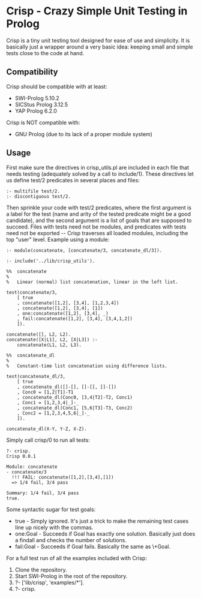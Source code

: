 # Crisp - Crazy Simple Unit Testing in Prolog

Crisp is a tiny unit testing tool designed for ease of use and simplicity. It is basically just a wrapper around a very basic idea: keeping small and simple tests close to the code at hand.


## Compatibility

Crisp  should be compatible with at least:

 * SWI-Prolog 5.10.2
 * SICStus Prolog 3.12.5
 * YAP Prolog 6.2.0

Crisp is NOT compatible with:

 * GNU Prolog (due to its lack of a proper module system)


## Usage

First make sure the directives in crisp_utils.pl are included in each file that needs testing (adequately solved by a call to include/1). These directives let us define test/2 predicates in several places and files:

	:- multifile test/2.
	:- discontiguous test/2.

Then sprinkle your code with test/2 predicates, where the first argument is a label for the test (name and arity of the tested predicate might be a good candidate), and the second argument is a list of goals that are supposed to succeed. Files with tests need not be modules, and predicates with tests need not be exported -- Crisp traverses all loaded modules, including the top "user" level. Example using a module:

	:- module(concatenate, [concatenate/3, concatenate_dl/3]).

	:- include('../lib/crisp_utils').

	%%  concatenate
	%
	%   Linear (normal) list concatenation, linear in the left list.

	test(concatenate/3,
	    [ true
		, concatenate([1,2], [3,4], [1,2,3,4])
		, concatenate([1,2], [3,4], [1])
		, one:concatenate([1,2], [3,4], _)
		, fail:concatenate([1,2], [3,4], [3,4,1,2])
		]).

	concatenate([], L2, L2).
	concatenate([X|L1], L2, [X|L3]) :-
	    concatenate(L1, L2, L3).

	%%  concatenate_dl
	%
	%   Constant-time list concatenation using difference lists.

	test(concatenate_dl/3,
	    [ true
	    , concatenate_dl([]-[], []-[], []-[])
	    , Conc0 = [1,2|T1]-T1
	    , concatenate_dl(Conc0, [3,4|T2]-T2, Conc1)
	    , Conc1 = [1,2,3,4|_]-_
	    , concatenate_dl(Conc1, [5,6|T3]-T3, Conc2)
	    , Conc2 = [1,2,3,4,5,6|_]-_
	    ]).

	concatenate_dl(X-Y, Y-Z, X-Z).

Simply call crisp/0 to run all tests:

	?- crisp.
	Crisp 0.0.1

	Module: concatenate
	- concatenate/3
	  !!! FAIL: concatenate([1,2],[3,4],[1])
	  => 1/4 fail, 3/4 pass

	Summary: 1/4 fail, 3/4 pass
	true.

Some syntactic sugar for test goals:

 * true - Simply ignored. It's just a trick to make the remaining test cases line up nicely with the commas.
 * one:Goal - Succeeds if Goal has exactly one solution. Basically just does a findall and checks the number of solutions.
 * fail:Goal - Succeeds if Goal fails. Basically the same as \\+Goal.

For a full test run of all the examples included with Crisp:

 1. Clone the repository.
 2. Start SWI-Prolog in the root of the repository.
 3. ?- ['lib/crisp', 'examples/*'].
 4. ?- crisp.
